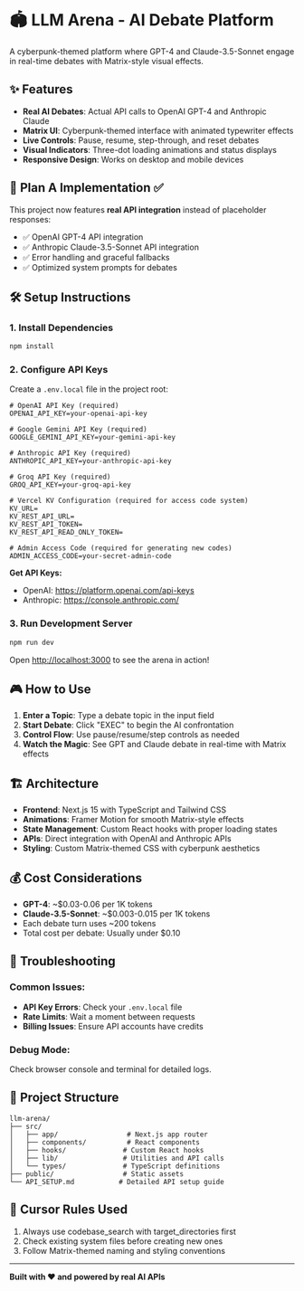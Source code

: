 # 🏟️ LLM Arena - AI Debate Platform

A cyberpunk-themed platform where GPT-4 and Claude-3.5-Sonnet engage in real-time debates with Matrix-style visual effects.

## ✨ Features

- **Real AI Debates**: Actual API calls to OpenAI GPT-4 and Anthropic Claude
- **Matrix UI**: Cyberpunk-themed interface with animated typewriter effects
- **Live Controls**: Pause, resume, step-through, and reset debates
- **Visual Indicators**: Three-dot loading animations and status displays
- **Responsive Design**: Works on desktop and mobile devices

## 🚀 Plan A Implementation ✅

This project now features **real API integration** instead of placeholder responses:
- ✅ OpenAI GPT-4 API integration
- ✅ Anthropic Claude-3.5-Sonnet API integration  
- ✅ Error handling and graceful fallbacks
- ✅ Optimized system prompts for debates

## 🛠️ Setup Instructions

### 1. Install Dependencies
```bash
npm install
```

### 2. Configure API Keys
Create a `.env.local` file in the project root:

```env
# OpenAI API Key (required)
OPENAI_API_KEY=your-openai-api-key

# Google Gemini API Key (required)
GOOGLE_GEMINI_API_KEY=your-gemini-api-key

# Anthropic API Key (required)
ANTHROPIC_API_KEY=your-anthropic-api-key

# Groq API Key (required)
GROQ_API_KEY=your-groq-api-key

# Vercel KV Configuration (required for access code system)
KV_URL=
KV_REST_API_URL=
KV_REST_API_TOKEN=
KV_REST_API_READ_ONLY_TOKEN=

# Admin Access Code (required for generating new codes)
ADMIN_ACCESS_CODE=your-secret-admin-code
```

**Get API Keys:**
- OpenAI: https://platform.openai.com/api-keys
- Anthropic: https://console.anthropic.com/

### 3. Run Development Server
```bash
npm run dev
```

Open [http://localhost:3000](http://localhost:3000) to see the arena in action!

## 🎮 How to Use

1. **Enter a Topic**: Type a debate topic in the input field
2. **Start Debate**: Click "EXEC" to begin the AI confrontation
3. **Control Flow**: Use pause/resume/step controls as needed
4. **Watch the Magic**: See GPT and Claude debate in real-time with Matrix effects

## 🏗️ Architecture

- **Frontend**: Next.js 15 with TypeScript and Tailwind CSS
- **Animations**: Framer Motion for smooth Matrix-style effects
- **State Management**: Custom React hooks with proper loading states
- **APIs**: Direct integration with OpenAI and Anthropic APIs
- **Styling**: Custom Matrix-themed CSS with cyberpunk aesthetics

## 💰 Cost Considerations

- **GPT-4**: ~$0.03-0.06 per 1K tokens
- **Claude-3.5-Sonnet**: ~$0.003-0.015 per 1K tokens
- Each debate turn uses ~200 tokens
- Total cost per debate: Usually under $0.10

## 🔧 Troubleshooting

### Common Issues:
- **API Key Errors**: Check your `.env.local` file
- **Rate Limits**: Wait a moment between requests
- **Billing Issues**: Ensure API accounts have credits

### Debug Mode:
Check browser console and terminal for detailed logs.

## 📁 Project Structure

```
llm-arena/
├── src/
│   ├── app/                 # Next.js app router
│   ├── components/          # React components
│   ├── hooks/              # Custom React hooks
│   ├── lib/                # Utilities and API calls
│   └── types/              # TypeScript definitions
├── public/                 # Static assets
└── API_SETUP.md           # Detailed API setup guide
```

## 🎯 Cursor Rules Used

1. Always use codebase_search with target_directories first
2. Check existing system files before creating new ones
3. Follow Matrix-themed naming and styling conventions

---

**Built with ❤️ and powered by  real AI APIs** 
